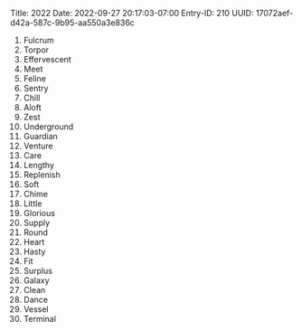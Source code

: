 Title: 2022
Date: 2022-09-27 20:17:03-07:00
Entry-ID: 210
UUID: 17072aef-d42a-587c-9b95-aa550a3e836c

1. Fulcrum
2. Torpor
3. Effervescent
4. Meet
5. Feline
6. Sentry
7. Chill
8. Aloft
9. Zest
10. Underground
11. Guardian
12. Venture
13. Care
14. Lengthy
15. Replenish
16. Soft
17. Chime
18. Little
19. Glorious
20. Supply
21. Round
22. Heart
23. Hasty
24. Fit
25. Surplus
26. Galaxy
27. Clean
28. Dance
29. Vessel
30. Terminal

